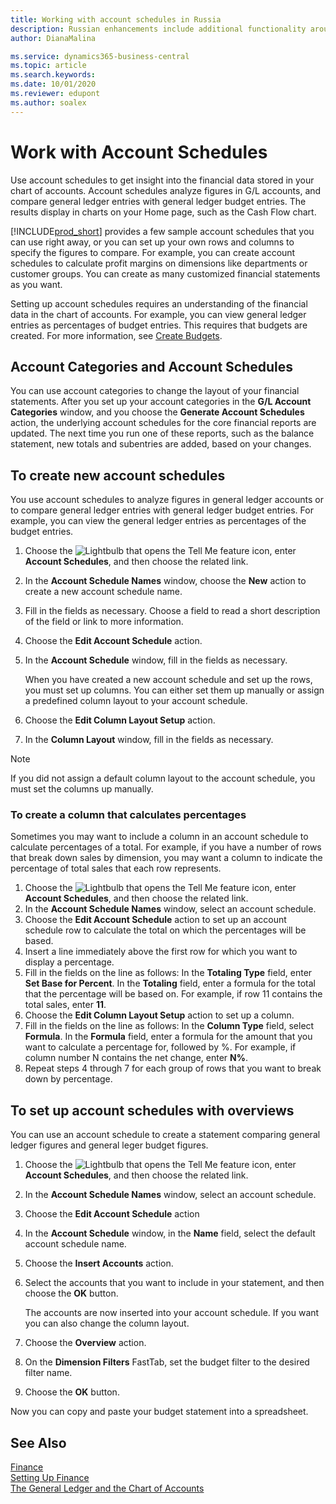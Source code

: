 ```yaml
---
title: Working with account schedules in Russia
description: Russian enhancements include additional functionality around account schedules.
author: DianaMalina

ms.service: dynamics365-business-central
ms.topic: article
ms.search.keywords:
ms.date: 10/01/2020
ms.reviewer: edupont
ms.author: soalex
---
```


# Work with Account Schedules

Use account schedules to get insight into the financial data stored in your chart of accounts. Account schedules analyze figures in G/L accounts, and compare general ledger entries with general ledger budget entries. The results display in charts on your Home page, such as the Cash Flow chart. 

[!INCLUDE[prod_short](../../includes/prod_short.md)] provides a few sample account schedules that you can use right away, or you can set up your own rows and columns to specify the figures to compare. For example, you can create account schedules to calculate profit margins on dimensions like departments or customer groups. You can create as many customized financial statements as you want.

Setting up account schedules requires an understanding of the financial data in the chart of accounts. For example, you can view general ledger entries as percentages of budget entries. This requires that budgets are created. For more information, see [Create Budgets](../../finance-how-create-budgets.md).

## Account Categories and Account Schedules

You can use account categories to change the layout of your financial statements. After you set up your account categories in the **G/L Account Categories** window, and you choose the **Generate Account Schedules** action, the underlying account schedules for the core financial reports are updated. The next time you run one of these reports, such as the balance statement, new totals and subentries are added, based on your changes. 

## To create new account schedules

You use account schedules to analyze figures in general ledger accounts or to compare general ledger entries with general ledger budget entries. For example, you can view the general ledger entries as percentages of the budget entries. 

1. Choose the ![Lightbulb that opens the Tell Me feature](../../media/ui-search/search_small.png "Tell me what you want to do") icon, enter **Account Schedules**, and then choose the related link.

2. In the **Account Schedule Names** window, choose the **New** action to create a new account schedule name.

3. Fill in the fields as necessary. Choose a field to read a short description of the field or link to more information.

4. Choose the **Edit Account Schedule** action.

5. In the **Account Schedule** window, fill in the fields as necessary.

   When you have created a new account schedule and set up the rows, you must set up columns. You can either set them up manually or assign a predefined column layout to your account schedule.

6. Choose the **Edit Column Layout Setup** action.

7. In the **Column Layout** window, fill in the fields as necessary.

> [!NOTE]
> If you did not assign a default column layout to the account schedule, you must set the columns up manually.

### To create a column that calculates percentages

Sometimes you may want to include a column in an account schedule to calculate percentages of a total. For example, if you have a number of rows that break down sales by dimension, you may want a column to indicate the percentage of total sales that each row represents. 

1. Choose the ![Lightbulb that opens the Tell Me feature](../../media/ui-search/search_small.png "Tell me what you want to do") icon, enter **Account Schedules**, and then choose the related link.
2. In the **Account Schedule Names** window, select an account schedule.
3. Choose the **Edit Account Schedule** action to set up an account schedule row to calculate the total on which the percentages will be based.
4. Insert a line immediately above the first row for which you want to display a percentage.
5. Fill in the fields on the line as follows: In the **Totaling Type** field, enter **Set Base for Percent**. In the **Totaling** field, enter a formula for the total that the percentage will be based on. For example, if row 11 contains the total sales, enter **11**.
6. Choose the **Edit Column Layout Setup** action to set up a column.
7. Fill in the fields on the line as follows: In the **Column Type** field, select **Formula**. In the **Formula** field, enter a formula for the amount that you want to calculate a percentage for, followed by %. For example, if column number N contains the net change, enter **N%**.
8. Repeat steps 4 through 7 for each group of rows that you want to break down by percentage.

## To set up account schedules with overviews

You can use an account schedule to create a statement comparing general ledger figures and general leger budget figures. 

1. Choose the ![Lightbulb that opens the Tell Me feature](../../media/ui-search/search_small.png "Tell me what you want to do") icon, enter **Account Schedules**, and then choose the related link.

2. In the **Account Schedule Names** window, select an account schedule.

3. Choose the **Edit Account Schedule** action

4. In the **Account Schedule** window, in the **Name** field, select the default account schedule name.

5. Choose the **Insert Accounts** action.

6. Select the accounts that you want to include in your statement, and then choose the **OK** button.

   The accounts are now inserted into your account schedule. If you want you can also change the column layout.

7. Choose the **Overview** action.

8. On the **Dimension Filters** FastTab, set the budget filter to the desired filter name.

9. Choose the **OK** button.

Now you can copy and paste your budget statement into a spreadsheet.

## See Also

[Finance](../../finance.md)  
[Setting Up Finance](../../finance-setup-finance.md)  
[The General Ledger and the Chart of Accounts](../../finance-general-ledger.md)  
